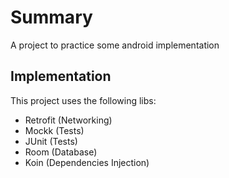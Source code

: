 # Summary

A project to practice some android implementation

## Implementation

This project uses the following libs:

- Retrofit (Networking)
- Mockk (Tests)
- JUnit (Tests)
- Room (Database)
- Koin (Dependencies Injection)
